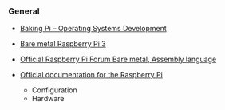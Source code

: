 ### General

* [Baking Pi – Operating Systems Development](http://www.cl.cam.ac.uk/projects/raspberrypi/tutorials/os/)

* [Bare metal Raspberry Pi 3](https://github.com/bztsrc/raspi3-tutorial)

* [Official Raspberry Pi Forum Bare metal, Assembly language](https://www.raspberrypi.org/forums/viewforum.php?f=72)

* [Official documentation for the Raspberry Pi](https://github.com/raspberrypi/documentation)
  * Configuration
  * Hardware

